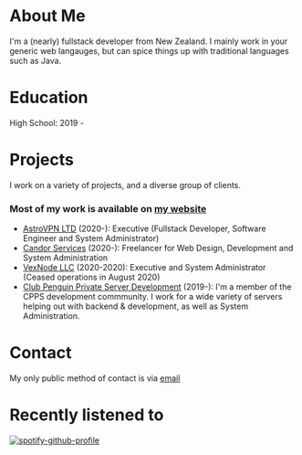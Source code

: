 # About Me
I'm a (nearly) fullstack developer from New Zealand. I mainly work in your generic web langauges, but can spice things up with traditional languages such as Java.

# Education
High School: 2019 -

# Projects
I work on a variety of projects, and a diverse group of clients.
### Most of my work is available on [my website](https://altodev.pw/)
* [AstroVPN LTD](https://astrovpn.co/) (2020-): Executive (Fullstack Developer, Software Engineer and System Administrator)
* [Candor Services](https://discord.gg/DYHyGVT) (2020-): Freelancer for Web Design, Development and System Administration
* [VexNode LLC](https://vexnode.host/) (2020-2020): Executive and System Administrator (Ceased operations in August 2020)
* [Club Penguin Private Server Development](https://solero.me/) (2019-): I'm a member of the CPPS development commmunity. I work for a wide variety of servers helping out with backend & development, as well as System Administration.

# Contact
My only public method of contact is via [email](mailto:root@altodev.pw)

# Recently listened to
[![spotify-github-profile](https://spotify-github-profile.vercel.app/api/view?uid=iujvv6nexzy5gfvqglv1cyx60&cover_image=true)](https://github.com/kittinan/spotify-github-profile)
